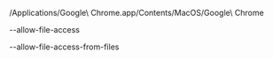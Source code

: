 /Applications/Google\ Chrome.app/Contents/MacOS/Google\ Chrome

--allow-file-access

--allow-file-access-from-files